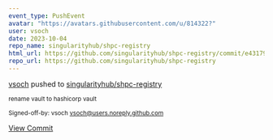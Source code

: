 ```yaml
---
event_type: PushEvent
avatar: "https://avatars.githubusercontent.com/u/814322?"
user: vsoch
date: 2023-10-04
repo_name: singularityhub/shpc-registry
html_url: https://github.com/singularityhub/shpc-registry/commit/e4317957428cdf0cfb00320b8e2736911ef14481
repo_url: https://github.com/singularityhub/shpc-registry
---
```


<a href='https://github.com/vsoch' target='_blank'>vsoch</a> pushed to <a href='https://github.com/singularityhub/shpc-registry' target='_blank'>singularityhub/shpc-registry</a>

<small>rename vault to hashicorp vault

Signed-off-by: vsoch <vsoch@users.noreply.github.com></small>

<a href='https://github.com/singularityhub/shpc-registry/commit/e4317957428cdf0cfb00320b8e2736911ef14481' target='_blank'>View Commit</a>